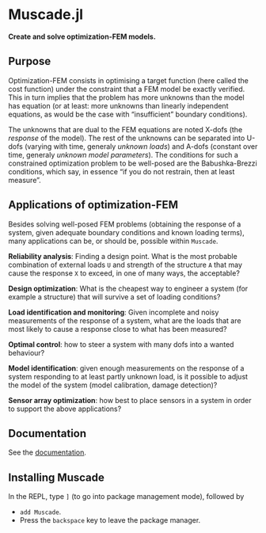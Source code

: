 # Muscade.jl

**Create and solve optimization-FEM models.**
  
## Purpose

Optimization-FEM consists in optimising a target function (here called the cost function) under the constraint that a FEM model be exactly verified. This in turn implies that the problem has more unknowns than the model has equation (or at least: more unknowns than linearly independent equations, as would be the case with “insufficient” boundary conditions).

The unknowns that are dual to the FEM equations are noted X-dofs (the *response* of the model). The rest of the unknowns can be separated into U-dofs (varying with time, generaly *unknown loads*) and A-dofs (constant over time, generaly *unknown model parameters*). The conditions for such a constrained optimization problem to be well-posed are the Babushka-Brezzi conditions, which say, in essence “if you do not restrain, then at least measure”.

## Applications of optimization-FEM

Besides solving well-posed FEM problems (obtaining the response of a system, given adequate boundary conditions and known loading terms), many applications can be, or should be, possible within `Muscade`.

**Reliability analysis**: Finding a design point. What is the most probable combination of external loads `U` and strength of the structure `A` that may cause the response `X` to exceed, in one of many ways, the acceptable?

**Design optimization**: What is the cheapest way to engineer a system (for example a structure) that will survive a set of loading conditions?

**Load identification and monitoring**: Given incomplete and noisy measurements of the response of a system, what are the loads that are most likely to cause a response close to what has been measured?

**Optimal control**: how to steer a system with many dofs into a wanted behaviour?

**Model identification**: given enough measurements on the response of a system responding to at least partly unknown load, is it possible to adjust the model of the system (model calibration, damage detection)?

**Sensor array optimization**: how best to place sensors in a system in order to support the above applications?

## Documentation

See the [documentation](https://sintef.github.io/Muscade.jl/stable/index.html).

## Installing Muscade

In the REPL, type `]` (to go into package management mode), followed by 

- `add Muscade`.
- Press the `backspace` key to leave the package manager.
